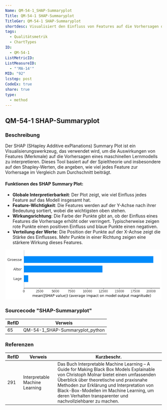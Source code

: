 ```yaml
---
Name: QM-54-1_SHAP-Summaryplot
Title: QM-54-1 SHAP-Summaryplot
TitleGer: QM-54-1 SHAP-Summaryplot
shortdesc: Visualisiert den Einfluss von Features auf die Vorhersagen des Modells.
tags:
  - Qualitätsmetrik
  - ChartTypes
ID:
  - QM-54-1
ListMetricID: 
ListMeasureID:
  - "'MA-14'"
MID: "92"
lcstep: post
CodeEx: true
share: true
type:
  - method
---
```

## QM-54-1 SHAP-Summaryplot

### Beschreibung

Der SHAP (SHapley Additive exPlanations) Summary Plot ist ein Visualisierungswerkzeug, das verwendet wird, um die Auswirkungen von Features (Merkmale) auf die Vorhersagen eines maschinellen Lernmodells zu interpretieren. Dieses Tool basiert auf der Spieltheorie und insbesondere auf den Shapley-Werten, die angeben, wie viel jedes Feature zur Vorhersage im Vergleich zum Durchschnitt beiträgt.

#### Funktionen des SHAP Summary Plot:

- **Globale Interpretierbarkeit**: Der Plot zeigt, wie viel Einfluss jedes Feature auf das Modell insgesamt hat.
- **Feature-Wichtigkeit**: Die Features werden auf der Y-Achse nach ihrer Bedeutung sortiert, wobei die wichtigsten oben stehen.
- **Wirkungsrichtung**: Die Farbe der Punkte gibt an, ob der Einfluss eines Features die Vorhersage erhöht oder verringert. Typischerweise zeigen rote Punkte einen positiven Einfluss und blaue Punkte einen negativen.
- **Verteilung der Werte**: Die Position der Punkte auf der X-Achse zeigt die Stärke des Einflusses. Mehr Punkte in einer Richtung zeigen eine stärkere Wirkung dieses Features.

![Beispiel für SHAP Summary Plot](../../../../../9999_Images/SHAPSummaryPlot.png)


### Sourcecode "SHAP-Summaryplot"

| RefID | Verweis                         |
| ----- | ------------------------------- |
| 65    | QM-54-1_SHAP-Summaryplot_python |



### Referenzen

| RefID | Verweis                          | Kurzbeschr.                                                                                                                                                                                                                                                                                                                                |
| ----- | -------------------------------- | ------------------------------------------------------------------------------------------------------------------------------------------------------------------------------------------------------------------------------------------------------------------------------------------------------------------------------------------ |
| 291   |  Interpretable Machine Learning  | Das Buch Interpretable Machine Learning – A Guide for Making Black Box Models Explainable von Christoph Molnar bietet einen umfassenden Überblick über theoretische und praxisnahe Methoden zur Erklärung und Interpretation von Black-Box-Modellen im Machine Learning, um deren Verhalten transparenter und nachvollziehbarer zu machen. |


